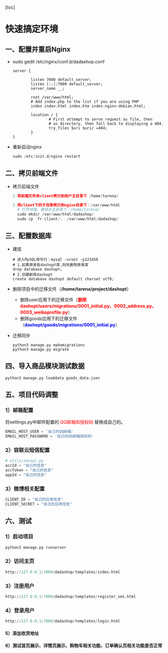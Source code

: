 [toc]

# 快速搞定环境

## 一、配置并重启Nginx

- sudo gedit /etc/nginx/conf.d/dadashop.conf

  ```nginx
  server {
          
          listen 7000 default_server;
          listen [::]:7000 default_server;
          server_name __;
  
          root /var/www/html;
          # Add index.php to the list if you are using PHP
          index index.html index.htm index.nginx-debian.html;
  
          location / {
                  # First attempt to serve request as file, then
                  # as directory, then fall back to displaying a 404.
                  try_files $uri $uri/ =404;
          }
  }
  ```

- 重新启动nginx

  ```python
  sudo /etc/init.d/nginx restart
  ```

## 二、拷贝前端文件

- 拷贝前端文件

  ```python
  1.将前端文件夹client拷贝到用户主目录下 /home/tarena/
  
  2.将client下的子目录拷贝到nginx目录下：/var/www/html
    # 打开终端，路径在主目录下：/home/tarena/
    sudo mkdir /var/www/html/dadashop/
    sudo cp -fr client/.  /var/www/html/dadashop/
  ```

## 三、配置数据库

- 建库

  ```mysql
  # 进入MySQL命令行：mysql -uroot -p123456
  # 1.如果原来有dashopt库,则先删除原来库
  drop database dashopt;
  # 2.创建新库dashopt
  create database dashopt default charset utf8;
  ```

- 删除项目中的迁移文件（**/home/tarena/project/dashopt**）

  - 删除user应用下的迁移文件（<font color=red>**删除 dashopt/users/migrations/0001_initial.py、0002_address.py、0003_weiboprofile.py**</font>）
  - 删除goods应用下的迁移文件（<font color=blue>**dashopt/goods/migrations/0001_initial.py**</font>）

- 迁移同步

  ```linux
  python3 manage.py makemigrations
  python3 manage.py migrate
  ```

## 四、导入商品模块测试数据

`python3 manage.py loaddata goods_data.json`

## 五、项目代码调整

### 1）邮箱配置

将settings.py中邮件配置的 <font color=red>QQ邮箱和授权码</font> 替换成自己的。

```PYTHON
EMAIL_HOST_USER = '自己的QQ邮箱'
EMAIL_HOST_PASSWORD = '自己的QQ邮箱授权码'
```

### 2）容联云短信配置

```python
# utils/smsapi.py
accId = "自己的信息"
accToken = "自己的信息"
appId = "自己的信息"
```

### 3）微博相关配置

```python
CLIENT_ID = "自己的应用信息"
CLIENT_SECRET = "自己的应用信息"
```

## 六、测试

### 1）启动项目

```python
python3 manage.py runserver
```

### 2）访问主页

```python
http://127.0.0.1:7000/dadashop/templates/index.html
```

### 3）注册用户

```python
http://127.0.0.1:7000/dadashop/templates/register_sms.html
```

### 4）登录用户

```python
http://127.0.0.1:7000/dadashop/templates/login.html
```

#### 5）添加收货地址

#### 6）测试首页展示、详情页展示、购物车相关功能、订单确认页相关功能是否正常
